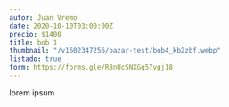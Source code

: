 ```yaml
---
autor: Juan Vremo
date: 2020-10-10T03:00:00Z
precio: $1400
title: bob 1
thumbnail: "/v1602347256/bazar-test/bob4_kb2zbf.webp"
listado: true
form: https://forms.gle/R8nUcSNXGq57vgj18
---
```


lorem ipsum